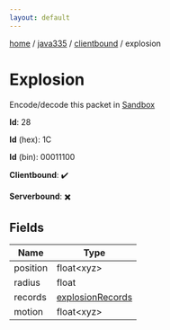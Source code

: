 ```yaml
---
layout: default
---
```


[home](/)  /  [java335](/protocol/java335)  /  [clientbound](/protocol/java335/clientbound)  /  explosion

# Explosion

Encode/decode this packet in [Sandbox](../../../sandbox/java335#clientbound.explosion)

**Id**: 28

**Id** (hex): 1C

**Id** (bin): 00011100

**Clientbound**: ✔️

**Serverbound**: ✖️

## Fields

Name | Type
---|---
position | float&lt;xyz&gt;
radius | float
records | [explosionRecords](/protocol/java335/arrays)
motion | float&lt;xyz&gt;
